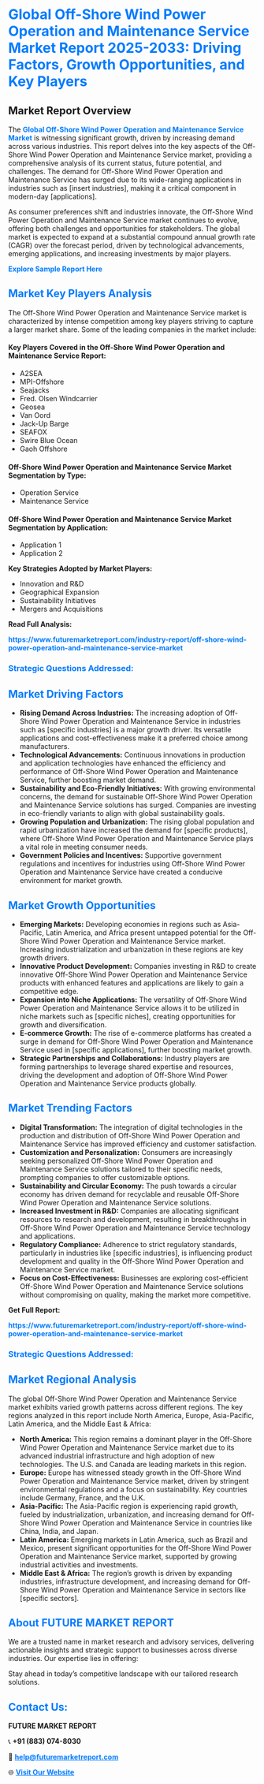 <h1 style="color: #007BFF;">Global Off-Shore Wind Power Operation and Maintenance Service Market Report 2025-2033: Driving Factors, Growth Opportunities, and Key Players</h1>

<section id="overview">
<h2>Market Report Overview</h2>
<p>The <a href="https://www.futuremarketreport.com/industry-report/off-shore-wind-power-operation-and-maintenance-service-market" style="color: #007BFF; text-decoration: none;"><strong>Global Off-Shore Wind Power Operation and Maintenance Service Market</strong></a> is witnessing significant growth, driven by increasing demand across various industries. This report delves into the key aspects of the Off-Shore Wind Power Operation and Maintenance Service market, providing a comprehensive analysis of its current status, future potential, and challenges. The demand for Off-Shore Wind Power Operation and Maintenance Service has surged due to its wide-ranging applications in industries such as [insert industries], making it a critical component in modern-day [applications].</p>
<p>As consumer preferences shift and industries innovate, the Off-Shore Wind Power Operation and Maintenance Service market continues to evolve, offering both challenges and opportunities for stakeholders. The global market is expected to expand at a substantial compound annual growth rate (CAGR) over the forecast period, driven by technological advancements, emerging applications, and increasing investments by major players.</p>
</section>

<section id="overview">
<p><a href="https://www.futuremarketreport.com/request-sample/reportId=100994" style="color: #007BFF; text-decoration: none;"><strong>Explore Sample Report Here</strong></a></p>
</section>

<section id="key-players">
<h2 style="color: #007BFF;">Market Key Players Analysis</h2>
<p>The Off-Shore Wind Power Operation and Maintenance Service market is characterized by intense competition among key players striving to capture a larger market share. Some of the leading companies in the market include:</p>
<h4>Key Players Covered in the Off-Shore Wind Power Operation and Maintenance Service Report:</h4>
<ul><li>A2SEA</li><li>MPI-Offshore</li><li>Seajacks</li><li>Fred. Olsen Windcarrier</li><li>Geosea</li><li>Van Oord</li><li>Jack-Up Barge</li><li>SEAFOX</li><li>Swire Blue Ocean</li><li>Gaoh Offshore</li></ul>
<h4>Off-Shore Wind Power Operation and Maintenance Service Market Segmentation by Type:</h4>
<ul><li>Operation Service</li><li>Maintenance Service</li></ul>

<h4>Off-Shore Wind Power Operation and Maintenance Service Market Segmentation by Application:</h4>
<ul><li>Application 1</li><li>Application 2</li></ul>
<p><strong>Key Strategies Adopted by Market Players:</strong></p>
<ul>
<li>Innovation and R&D</li>
<li>Geographical Expansion</li>
<li>Sustainability Initiatives</li>
<li>Mergers and Acquisitions</li>
</ul>
</section>

<section>
<p><strong>Read Full Analysis: </strong></p><a href="https://www.futuremarketreport.com/industry-report/off-shore-wind-power-operation-and-maintenance-service-market" style="color: #007BFF; text-decoration: none;"><strong>https://www.futuremarketreport.com/industry-report/off-shore-wind-power-operation-and-maintenance-service-market</strong></a>
<h3 style="color: #007BFF;">Strategic Questions Addressed:</h3>
</section>

<section id="driving-factors">
<h2 style="color: #007BFF;">Market Driving Factors</h2>
<ul>
<li><strong>Rising Demand Across Industries:</strong> The increasing adoption of Off-Shore Wind Power Operation and Maintenance Service in industries such as [specific industries] is a major growth driver. Its versatile applications and cost-effectiveness make it a preferred choice among manufacturers.</li>
<li><strong>Technological Advancements:</strong> Continuous innovations in production and application technologies have enhanced the efficiency and performance of Off-Shore Wind Power Operation and Maintenance Service, further boosting market demand.</li>
<li><strong>Sustainability and Eco-Friendly Initiatives:</strong> With growing environmental concerns, the demand for sustainable Off-Shore Wind Power Operation and Maintenance Service solutions has surged. Companies are investing in eco-friendly variants to align with global sustainability goals.</li>
<li><strong>Growing Population and Urbanization:</strong> The rising global population and rapid urbanization have increased the demand for [specific products], where Off-Shore Wind Power Operation and Maintenance Service plays a vital role in meeting consumer needs.</li>
<li><strong>Government Policies and Incentives:</strong> Supportive government regulations and incentives for industries using Off-Shore Wind Power Operation and Maintenance Service have created a conducive environment for market growth.</li>
</ul>
</section>

<section id="growth-opportunities">
<h2 style="color: #007BFF;">Market Growth Opportunities</h2>
<ul>
<li><strong>Emerging Markets:</strong> Developing economies in regions such as Asia-Pacific, Latin America, and Africa present untapped potential for the Off-Shore Wind Power Operation and Maintenance Service market. Increasing industrialization and urbanization in these regions are key growth drivers.</li>
<li><strong>Innovative Product Development:</strong> Companies investing in R&D to create innovative Off-Shore Wind Power Operation and Maintenance Service products with enhanced features and applications are likely to gain a competitive edge.</li>
<li><strong>Expansion into Niche Applications:</strong> The versatility of Off-Shore Wind Power Operation and Maintenance Service allows it to be utilized in niche markets such as [specific niches], creating opportunities for growth and diversification.</li>
<li><strong>E-commerce Growth:</strong> The rise of e-commerce platforms has created a surge in demand for Off-Shore Wind Power Operation and Maintenance Service used in [specific applications], further boosting market growth.</li>
<li><strong>Strategic Partnerships and Collaborations:</strong> Industry players are forming partnerships to leverage shared expertise and resources, driving the development and adoption of Off-Shore Wind Power Operation and Maintenance Service products globally.</li>
</ul>
</section>

<section id="trending-factors">
<h2 style="color: #007BFF;">Market Trending Factors</h2>
<ul>
<li><strong>Digital Transformation:</strong> The integration of digital technologies in the production and distribution of Off-Shore Wind Power Operation and Maintenance Service has improved efficiency and customer satisfaction.</li>
<li><strong>Customization and Personalization:</strong> Consumers are increasingly seeking personalized Off-Shore Wind Power Operation and Maintenance Service solutions tailored to their specific needs, prompting companies to offer customizable options.</li>
<li><strong>Sustainability and Circular Economy:</strong> The push towards a circular economy has driven demand for recyclable and reusable Off-Shore Wind Power Operation and Maintenance Service solutions.</li>
<li><strong>Increased Investment in R&D:</strong> Companies are allocating significant resources to research and development, resulting in breakthroughs in Off-Shore Wind Power Operation and Maintenance Service technology and applications.</li>
<li><strong>Regulatory Compliance:</strong> Adherence to strict regulatory standards, particularly in industries like [specific industries], is influencing product development and quality in the Off-Shore Wind Power Operation and Maintenance Service market.</li>
<li><strong>Focus on Cost-Effectiveness:</strong> Businesses are exploring cost-efficient Off-Shore Wind Power Operation and Maintenance Service solutions without compromising on quality, making the market more competitive.</li>
</ul>
</section>

<section>
<p><strong>Get Full Report: </strong></p><a href="https://www.futuremarketreport.com/industry-report/off-shore-wind-power-operation-and-maintenance-service-market" style="color: #007BFF; text-decoration: none;"><strong>https://www.futuremarketreport.com/industry-report/off-shore-wind-power-operation-and-maintenance-service-market</strong></a>
<h3 style="color: #007BFF;">Strategic Questions Addressed:</h3>
</section>


<section id="regional-analysis">
<h2 style="color: #007BFF;">Market Regional Analysis</h2>
<p>The global Off-Shore Wind Power Operation and Maintenance Service market exhibits varied growth patterns across different regions. The key regions analyzed in this report include North America, Europe, Asia-Pacific, Latin America, and the Middle East & Africa:</p>
<ul>
<li><strong>North America:</strong> This region remains a dominant player in the Off-Shore Wind Power Operation and Maintenance Service market due to its advanced industrial infrastructure and high adoption of new technologies. The U.S. and Canada are leading markets in this region.</li>
<li><strong>Europe:</strong> Europe has witnessed steady growth in the Off-Shore Wind Power Operation and Maintenance Service market, driven by stringent environmental regulations and a focus on sustainability. Key countries include Germany, France, and the U.K.</li>
<li><strong>Asia-Pacific:</strong> The Asia-Pacific region is experiencing rapid growth, fueled by industrialization, urbanization, and increasing demand for Off-Shore Wind Power Operation and Maintenance Service in countries like China, India, and Japan.</li>
<li><strong>Latin America:</strong> Emerging markets in Latin America, such as Brazil and Mexico, present significant opportunities for the Off-Shore Wind Power Operation and Maintenance Service market, supported by growing industrial activities and investments.</li>
<li><strong>Middle East & Africa:</strong> The region’s growth is driven by expanding industries, infrastructure development, and increasing demand for Off-Shore Wind Power Operation and Maintenance Service in sectors like [specific sectors].</li>
</ul>
</section>

<footer>
<h2 style="color: #007BFF;">About FUTURE MARKET REPORT</h2>
<p>We are a trusted name in market research and advisory services, delivering actionable insights and strategic support to businesses across diverse industries. Our expertise lies in offering:</p>

<p>Stay ahead in today’s competitive landscape with our tailored research solutions.</p>

<h2 style="color: #007BFF;">Contact Us:</h2>
<p><strong>FUTURE MARKET REPORT</strong></p>
<p>📞 <strong>+91 (883) 074-8030</strong></p>
<p>📧 <strong><a href="mailto:help@futuremarketreport.com" style="color: #007BFF;">help@futuremarketreport.com</a></strong></p>
<p>🌐 <strong><a href="https://www.futuremarketreport.com/" style="color: #007BFF;">Visit Our Website</a></strong></p>
</footer>